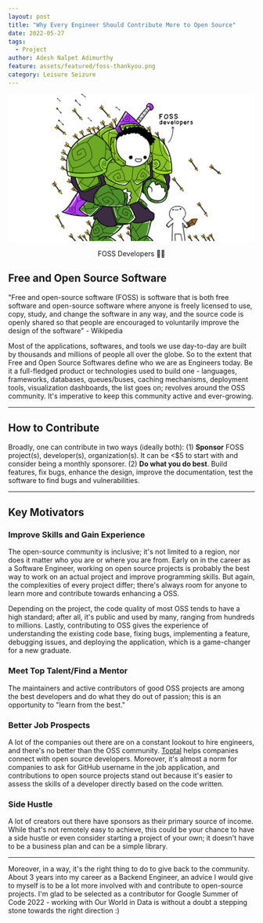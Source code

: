 ```yaml
---
layout: post
title: "Why Every Engineer Should Contribute More to Open Source"
date: 2022-05-27
tags:
  - Project
author: Adesh Nalpet Adimurthy
feature: assets/featured/foss-thankyou.png
category: Leisure Seizure
---
```


<img class="center-image" src="./assets/featured/foss-thankyou.png" /> 
<p style="text-align: center;">FOSS Developers 💪🏻 </p>

## Free and Open Source Software
"Free and open-source software (FOSS) is software that is both free software and open-source software where anyone is freely licensed to use, copy, study, and change the software in any way, and the source code is openly shared so that people are encouraged to voluntarily improve the design of the software" - Wikipedia

Most of the applications, softwares, and tools we use day-to-day are built by thousands and millions of people all over the globe. So to the extent that Free and Open Source Softwares define who we are as Engineers today. Be it a full-fledged product or technologies used to build one - languages, frameworks, databases, queues/buses, caching mechanisms, deployment tools, visualization dashboards, the list goes on; revolves around the OSS community. It's imperative to keep this community active and ever-growing.

<hr class="hr">

## How to Contribute
Broadly, one can contribute in two ways (ideally both): (1) **Sponsor** FOSS project(s), developer(s), organization(s). It can be <$5 to start with and consider being a monthly sponsorer. (2) **Do what you do best**. Build features, fix bugs, enhance the design, improve the documentation, test the software to find bugs and vulnerabilities.

<hr class="hr">

## Key Motivators

### Improve Skills and Gain Experience
The open-source community is inclusive; it's not limited to a region, nor does it matter who you are or where you are from. Early on in the career as a Software Engineer, working on open source projects is probably the best way to work on an actual project and improve programming skills. But again, the complexities of every project differ; there's always room for anyone to learn more and contribute towards enhancing a OSS.

Depending on the project, the code quality of most OSS tends to have a high standard; after all, it's public and used by many, ranging from hundreds to millions. Lastly, contributing to OSS gives the experience of understanding the existing code base, fixing bugs, implementing a feature, debugging issues, and deploying the application, which is a game-changer for a new graduate.

### Meet Top Talent/Find a Mentor
The maintainers and active contributors of good OSS projects are among the best developers and do what they do out of passion; this is an opportunity to "learn from the best." 

### Better Job Prospects
A lot of the companies out there are on a constant lookout to hire engineers, and there's no better than the OSS community. [Toptal](https://www.toptal.com/open-source) helps companies connect with open source developers. Moreover, it's almost a norm for companies to ask for GitHub username in the job application, and contributions to open source projects stand out because it's easier to assess the skills of a developer directly based on the code written.

### Side Hustle
A lot of creators out there have sponsors as their primary source of income. While that's not remotely easy to achieve, this could be your chance to have a side hustle or even consider starting a project of your own; it doesn't have to be a business plan and can be a simple library.

<hr class="hr">

Moreover, in a way, it's the right thing to do to give back to the community. About 3 years into my career as a Backend Engineer, an advice I would give to myself is to be a lot more involved with and contribute to open-source projects. I'm glad to be selected as a contributor for Google Summer of Code 2022 - working with Our World in Data is without a doubt a stepping stone towards the right direction :)
